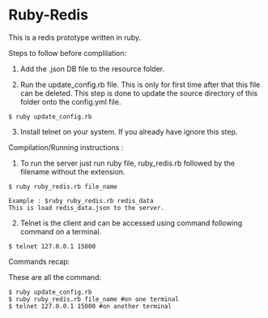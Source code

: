 # Ruby-Redis

This is a redis prototype written in ruby.

Steps to follow before complilation:

  1. Add the .json DB file to the resource folder.

  2. Run the update_config.rb file. This is only for first time after that this file can be deleted. This step is done to update the source directory of this folder onto the config.yml file.
		
    $ ruby update_config.rb

  3. Install telnet on your system. If you already have ignore this step.

Compilation/Running instructions :

  1. To run the server just run ruby file, ruby_redis.rb followed by the filename without the extension.
		
    $ ruby ruby_redis.rb file_name

    Example : $ruby ruby_redis.rb redis_data 
    This is load redis_data.json to the server.

  2. Telnet is the client and can be accessed using command following command on a terminal.

    $ telnet 127.0.0.1 15000

Commands recap:
  
  These are all the command:
  
    $ ruby update_config.rb
    $ ruby ruby_redis.rb file_name #on one terminal
    $ telnet 127.0.0.1 15000 #on another terminal